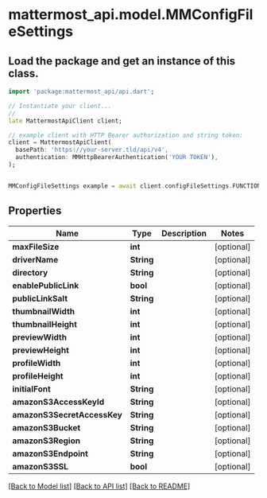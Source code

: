 # mattermost_api.model.MMConfigFileSettings

## Load the package and get an instance of this class.
```dart
import 'package:mattermost_api/api.dart';

// Instantiate your client...
//
late MattermostApiClient client;

// example client with HTTP Bearer authorization and string token:
client = MattermostApiClient(
  basePath: 'https://your-server.tld/api/v4',
  authentication: MMHttpBearerAuthentication('YOUR TOKEN'),
);


MMConfigFileSettings example = await client.configFileSettings.FUNCTION_THAT_RETURNS_THIS_CLASS();

```

## Properties
Name | Type | Description | Notes
------------ | ------------- | ------------- | -------------
**maxFileSize** | **int** |  | [optional] 
**driverName** | **String** |  | [optional] 
**directory** | **String** |  | [optional] 
**enablePublicLink** | **bool** |  | [optional] 
**publicLinkSalt** | **String** |  | [optional] 
**thumbnailWidth** | **int** |  | [optional] 
**thumbnailHeight** | **int** |  | [optional] 
**previewWidth** | **int** |  | [optional] 
**previewHeight** | **int** |  | [optional] 
**profileWidth** | **int** |  | [optional] 
**profileHeight** | **int** |  | [optional] 
**initialFont** | **String** |  | [optional] 
**amazonS3AccessKeyId** | **String** |  | [optional] 
**amazonS3SecretAccessKey** | **String** |  | [optional] 
**amazonS3Bucket** | **String** |  | [optional] 
**amazonS3Region** | **String** |  | [optional] 
**amazonS3Endpoint** | **String** |  | [optional] 
**amazonS3SSL** | **bool** |  | [optional] 

[[Back to Model list]](../GENERATED_README.md#documentation-for-models) [[Back to API list]](../GENERATED_README.md#documentation-for-api-endpoints) [[Back to README]](../GENERATED_README.md)


